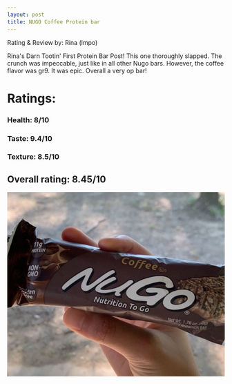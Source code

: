 ```yaml
---
layout: post
title: NUGO Coffee Protein bar
---
```


Rating & Review by: Rina (lmpo)  

Rina's Darn Tootin' First Protein Bar Post! This one thoroughly slapped. The crunch was impeccable, just like in all other Nugo bars. However, the coffee flavor was gr9. It was epic.
Overall a very op bar!

# Ratings:

### Health: 8/10
### Taste: 9.4/10
### Texture: 8.5/10

## Overall rating: 8.45/10

![nugo coffee](../images/bars/nugocoffee.jpg "NUGO Coffee Bar")
